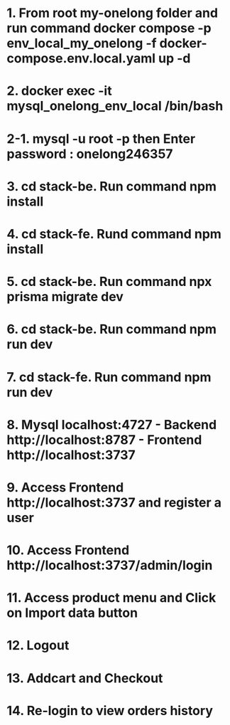 # 1. From root my-onelong folder and run command docker compose -p env_local_my_onelong -f docker-compose.env.local.yaml up -d

# 2. docker exec -it mysql_onelong_env_local /bin/bash

# 2-1. mysql -u root -p then Enter password : onelong246357

# 3. cd stack-be. Run command npm install

# 4. cd stack-fe. Rund command npm install

# 5. cd stack-be. Run command npx prisma migrate dev

# 6. cd stack-be. Run command npm run dev

# 7. cd stack-fe. Run command npm run dev

# 8. Mysql localhost:4727 - Backend http://localhost:8787 - Frontend http://localhost:3737

# 9. Access Frontend http://localhost:3737 and register a user

# 10. Access Frontend http://localhost:3737/admin/login

# 11. Access product menu and Click on Import data button

# 12. Logout

# 13. Addcart and Checkout

# 14. Re-login to view orders history
